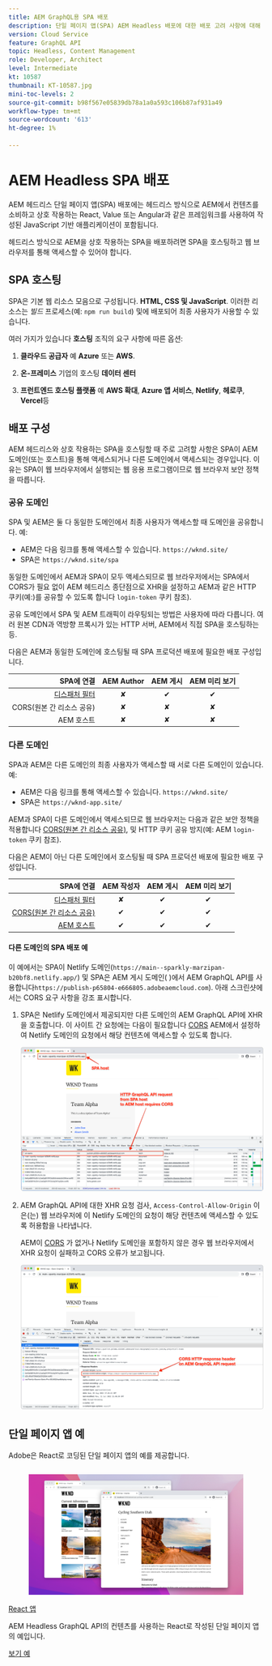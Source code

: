 ```yaml
---
title: AEM GraphQL용 SPA 배포
description: 단일 페이지 앱(SPA) AEM Headless 배포에 대한 배포 고려 사항에 대해 알아봅니다.
version: Cloud Service
feature: GraphQL API
topic: Headless, Content Management
role: Developer, Architect
level: Intermediate
kt: 10587
thumbnail: KT-10587.jpg
mini-toc-levels: 2
source-git-commit: b98f567e05839db78a1a0a593c106b87af931a49
workflow-type: tm+mt
source-wordcount: '613'
ht-degree: 1%

---
```



# AEM Headless SPA 배포


AEM 헤드리스 단일 페이지 앱(SPA) 배포에는 헤드리스 방식으로 AEM에서 컨텐츠를 소비하고 상호 작용하는 React, Value 또는 Angular과 같은 프레임워크를 사용하여 작성된 JavaScript 기반 애플리케이션이 포함됩니다.

헤드리스 방식으로 AEM을 상호 작용하는 SPA을 배포하려면 SPA을 호스팅하고 웹 브라우저를 통해 액세스할 수 있어야 합니다.

## SPA 호스팅

SPA은 기본 웹 리소스 모음으로 구성됩니다. **HTML, CSS 및 JavaScript**. 이러한 리소스는 _빌드_ 프로세스(예: `npm run build`) 및에 배포되어 최종 사용자가 사용할 수 있습니다.

여러 가지가 있습니다 **호스팅** 조직의 요구 사항에 따른 옵션:

1. **클라우드 공급자** 예 **Azure** 또는 **AWS**.

2. **온-프레미스** 기업의 호스팅 **데이터 센터**

3. **프런트엔드 호스팅 플랫폼** 예 **AWS 확대**, **Azure 앱 서비스**, **Netlify**, **헤로쿠**, **Vercel**&#x200B;등

## 배포 구성

AEM 헤드리스와 상호 작용하는 SPA을 호스팅할 때 주로 고려할 사항은 SPA이 AEM 도메인(또는 호스트)을 통해 액세스되거나 다른 도메인에서 액세스되는 경우입니다.  이유는 SPA이 웹 브라우저에서 실행되는 웹 응용 프로그램이므로 웹 브라우저 보안 정책을 따릅니다.

### 공유 도메인

SPA 및 AEM은 둘 다 동일한 도메인에서 최종 사용자가 액세스할 때 도메인을 공유합니다. 예:

+ AEM은 다음 링크를 통해 액세스할 수 있습니다. `https://wknd.site/`
+ SPA은 `https://wknd.site/spa`

동일한 도메인에서 AEM과 SPA이 모두 액세스되므로 웹 브라우저에서는 SPA에서 CORS가 필요 없이 AEM 헤드리스 종단점으로 XHR을 설정하고 AEM과 같은 HTTP 쿠키(예:)를 공유할 수 있도록 합니다 `login-token` 쿠키 참조).

공유 도메인에서 SPA 및 AEM 트래픽이 라우팅되는 방법은 사용자에 따라 다릅니다. 여러 원본 CDN과 역방향 프록시가 있는 HTTP 서버, AEM에서 직접 SPA을 호스팅하는 등.

다음은 AEM과 동일한 도메인에 호스팅될 때 SPA 프로덕션 배포에 필요한 배포 구성입니다.

| SPA에 연결 | AEM Author | AEM 게시 | AEM 미리 보기 |
|---------------------------------------------------:|:----------:|:-----------:|:-----------:|
| [디스패처 필터](./configurations/dispatcher-filters.md) | ✘ | ✔ | ✔ |
| CORS(원본 간 리소스 공유) | ✘ | ✘ | ✘ |
| AEM 호스트 | ✘ | ✘ | ✘ |

### 다른 도메인

SPA과 AEM은 다른 도메인의 최종 사용자가 액세스할 때 서로 다른 도메인이 있습니다. 예:

+ AEM은 다음 링크를 통해 액세스할 수 있습니다. `https://wknd.site/`
+ SPA은 `https://wknd-app.site/`

AEM과 SPA이 다른 도메인에서 액세스되므로 웹 브라우저는 다음과 같은 보안 정책을 적용합니다 [CORS(원본 간 리소스 공유)](./configurations/cors.md), 및 HTTP 쿠키 공유 방지(예: AEM `login-token` 쿠키 참조).

다음은 AEM이 아닌 다른 도메인에서 호스팅될 때 SPA 프로덕션 배포에 필요한 배포 구성입니다.

| SPA에 연결 | AEM 작성자 | AEM 게시 | AEM 미리 보기 |
|---------------------------------------------------:|:----------:|:-----------:|:-----------:|
| [디스패처 필터](./configurations/dispatcher-filters.md) | ✘ | ✔ | ✔ |
| [CORS(원본 간 리소스 공유)](./configurations/cors.md) | ✔ | ✔ | ✔ |
| [AEM 호스트](./configurations/aem-hosts.md) | ✔ | ✔ | ✔ |

#### 다른 도메인의 SPA 배포 예

이 예에서는 SPA이 Netlify 도메인(`https://main--sparkly-marzipan-b20bf8.netlify.app/`) 및 SPA은 AEM 게시 도메인( )에서 AEM GraphQL API를 사용합니다`https://publish-p65804-e666805.adobeaemcloud.com`). 아래 스크린샷에서는 CORS 요구 사항을 강조 표시합니다.

1. SPA은 Netlify 도메인에서 제공되지만 다른 도메인의 AEM GraphQL API에 XHR을 호출합니다. 이 사이트 간 요청에는 다음이 필요합니다 [CORS](./configurations/cors.md) AEM에서 설정하여 Netlify 도메인의 요청에서 해당 컨텐츠에 액세스할 수 있도록 합니다.

   ![SPA 및 AEM 호스트에서 제공된 SPA 요청 ](assets/spa/cors-requirement.png)

2. AEM GraphQL API에 대한 XHR 요청 검사, `Access-Control-Allow-Origin` 이 은(는) 웹 브라우저에 이 Netlify 도메인의 요청이 해당 컨텐츠에 액세스할 수 있도록 허용함을 나타냅니다.

   AEM이 [CORS](./configurations/cors.md) 가 없거나 Netlify 도메인을 포함하지 않은 경우 웹 브라우저에서 XHR 요청이 실패하고 CORS 오류가 보고됩니다.

   ![CORS 응답 헤더 AEM GraphQL API](assets/spa/cors-response-headers.png)

## 단일 페이지 앱 예

Adobe은 React로 코딩된 단일 페이지 앱의 예를 제공합니다.

<div class="columns is-multiline">
<!-- React app -->
<div class="column is-half-tablet is-half-desktop is-one-third-widescreen" aria-label="React app" tabindex="0">
   <div class="card">
       <div class="card-image">
           <figure class="image is-16by9">
               <a href="../example-apps/react-app.md" title="React 앱" tabindex="-1">
                   <img class="is-bordered-r-small" src="../example-apps/assets/react-app/react-app-card.png" alt="React 앱">
               </a>
           </figure>
       </div>
       <div class="card-content is-padded-small">
           <div class="content">
               <p class="headline is-size-6 has-text-weight-bold"><a href="../example-apps/react-app.md" title="React 앱">React 앱</a></p>
               <p class="is-size-6">AEM Headless GraphQL API의 컨텐츠를 사용하는 React로 작성된 단일 페이지 앱의 예입니다.</p>
               <a href="../example-apps/react-app.md" class="spectrum-Button spectrum-Button--outline spectrum-Button--primary spectrum-Button--sizeM">
                   <span class="spectrum-Button-label has-no-wrap has-text-weight-bold">보기 예</span>
               </a>
           </div>
       </div>
   </div>
</div>
</div>
